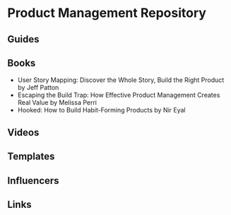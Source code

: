 # Product Management Repository

## Guides


## Books

- User Story Mapping: Discover the Whole Story, Build the Right Product by Jeff Patton
- Escaping the Build Trap: How Effective Product Management Creates Real Value by Melissa Perri
- Hooked: How to Build Habit-Forming Products by Nir Eyal

## Videos


## Templates

## Influencers

## Links
